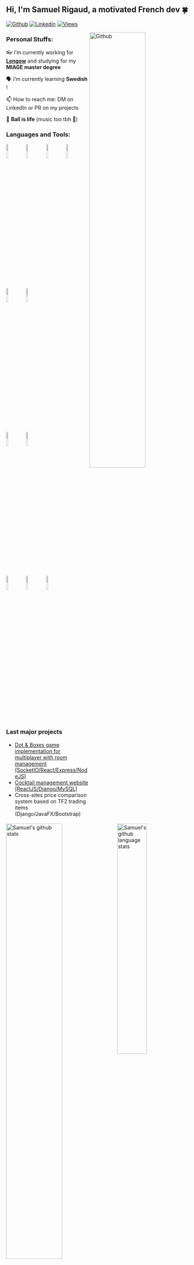 <!-- Your title -->
## Hi, I'm Samuel Rigaud, a motivated French dev 🍀

[![Github](https://img.shields.io/badge/-Github-000?style=flat&logo=Github&logoColor=white)](https://github.com/s-rigaud)
[![Linkedin](https://img.shields.io/badge/-LinkedIn-blue?style=flat&logo=Linkedin&logoColor=white)](https://www.linkedin.com/in/samuel-rigaud/)
[![Views](https://views.whatilearened.today/views/github/s-rigaud/readme.svg)](https://github.com/s-rigaud)

<!-- Any image aligned to the right. Beware the width -->
<img width="55%" align="right" alt="Github" src="https://raw.githubusercontent.com/onimur/.github/master/.resources/git-header.svg" />

### Personal Stuffs:

👓 I’m currently working for **[Lengow](https://www.lengow.com/en)** and studying for my **MIAGE master degree**

🗣️ I’m currently learning **Swedish** !

📫 How to reach me: DM on LinkedIn or PR on my projects

🏐 **Ball is life** (music too tbh 🎵)


### Languages and Tools:

<p>
  <a href="https://coderstats.net/github/#s-rigaud">
    <img
         width="55%"
         align="left"
         alt="Samuel's github stats"
         src="https://github-readme-stats.vercel.app/api?username=s-rigaud&show_icons=true&hide_border=true"
    />
    <img
         width="40%"
         align="right"
         alt="Samuel's github language stats"
         src="https://github-readme-stats.vercel.app/api/top-langs/?username=s-rigaud&hide=html&hide_border=true"
    />
  </a>


  <img width="10%" src="https://upload.vectorlogo.zone/logos/javascript/images/239ec8a4-163e-4792-83b6-3f6d96911757.svg">
  <img width="10%" src="https://www.vectorlogo.zone/logos/python/python-horizontal.svg">
  <img width="10%" src="https://www.vectorlogo.zone/logos/djangoproject/djangoproject-ar21.svg">
  <img width="10%" src="https://www.vectorlogo.zone/logos/pocoo_flask/pocoo_flask-official.svg">
  <br />
  <img width="10%" src="https://www.vectorlogo.zone/logos/nodejs/nodejs-horizontal.svg">
  <img width="10%" src="https://www.vectorlogo.zone/logos/reactjs/reactjs-ar21.svg">
  <br />
  <img width="10%" src="https://www.vectorlogo.zone/logos/postgresql/postgresql-ar21.svg">
  <img width="10%" src="https://www.vectorlogo.zone/logos/redis/redis-ar21.svg">
  <br />
  <img width="10%" src="https://www.vectorlogo.zone/logos/ubuntu/ubuntu-ar21.svg">
  <img width="10%" src="https://www.vectorlogo.zone/logos/docker/docker-ar21.svg">
  <img width="10%" src="https://www.vectorlogo.zone/logos/git-scm/git-scm-ar21.svg">
</p>

### Last major projects

* [Dot & Boxes game implementation for multiplayer with room management (SocketIO/React/Express/NodeJS)](https://github.com/s-rigaud/square_game)
* [Cocktail management website (ReactJS/Django/MySQL)](https://github.com/s-rigaud/cocktail_party_maker)
* Cross-sites price comparison system based on TF2 trading items (Django/JavaFX/Bootstrap)

<!-- This readme was created by Samuel RIGAUD - https://github.com/s-rigaud -->

